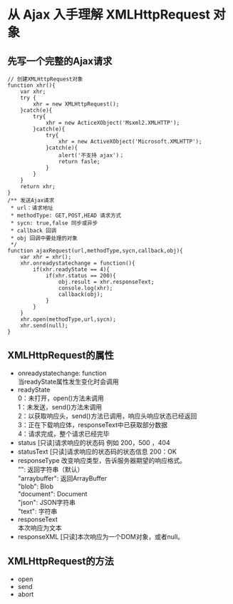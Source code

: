 # 从 Ajax 入手理解 XMLHttpRequest 对象

## 先写一个完整的Ajax请求
```
// 创建XMLHttpRequest对象
function xhr(){
    var xhr;
    try {
        xhr = new XMLHttpRequest();
    }catch(e){
        try{
            xhr = new ActiceXObject('Msxml2.XMLHTTP');
        }catch(e){
            try{
                xhr = new ActiveXObject('Microsoft.XMLHTTP');
            }catch(e){
                alert('不支持 ajax')；
                return fasle;
            }
        }
    }
    return xhr;
}
/** 发送Ajax请求
 * url：请求地址
 * methodType: GET,POST,HEAD 请求方式
 * sycn: true,false 同步或异步
 * callback 回调
 * obj 回调中要处理的对象
 */
function ajaxRequest(url,methodType,sycn,callback,obj){
    var xhr = xhr();
    xhr.onreadystatechange = function(){
        if(xhr.readyState == 4){
            if(xhr.status == 200){
                obj.result = xhr.responseText;
                console.log(xhr);
                callback(obj);
            }               
        }           
    }
    xhr.open(methodType,url,sycn);
    xhr.send(null);
}
```

## XMLHttpRequest的属性
* onreadystatechange: function  
  当readyState属性发生变化时会调用
* readyState  
  0：未打开，open()方法未调用  
  1：未发送，send()方法未调用  
  2：以获取响应头，send()方法已调用，响应头响应状态已经返回  
  3：正在下载响应体，responseText中已获取部分数据  
  4：请求完成，整个请求已经完毕
* status [只读]请求响应的状态码  例如 200，500 ，404
* statusText [只读]请求响应的状态码的状态信息 200：OK
* responseType 改变响应类型，告诉服务器期望的响应格式。  
  "": 返回字符串（默认）  
  "arraybuffer": 返回ArrayBuffer  
  "blob": Blob  
  "document": Document  
  "json": JSON字符串  
  "text": 字符串
* responseText  
  本次响应为文本
* responseXML [只读]本次响应为一个DOM对象，或者null。

## XMLHttpRequest的方法
* open
* send
* abort